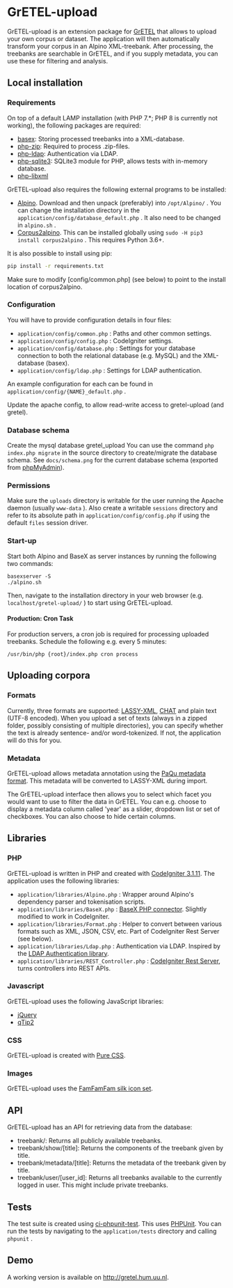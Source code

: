 # GrETEL-upload

GrETEL-upload is an extension package for [GrETEL](http://gretel.ccl.kuleuven.be/gretel3/) that allows to upload your own corpus or dataset.
The application will then automatically transform your corpus in an Alpino XML-treebank. 
After processing, the treebanks are searchable in GrETEL, and if you supply metadata, you can use these for filtering and analysis.

## Local installation

### Requirements

On top of a default LAMP installation (with PHP 7.\*; PHP 8 is currently not working), the following packages are required:

* [basex](https://packages.debian.org/stretch/basex): Storing processed treebanks into a XML-database.
* [php-zip](https://packages.debian.org/stretch/php-zip): Required to process .zip-files.
* [php-ldap](https://packages.debian.org/stretch/php-ldap): Authentication via LDAP.
* [php-sqlite3](https://packages.debian.org/stretch/php-sqlite3): SQLite3 module for PHP, allows tests with in-memory database.
* [php-libxml](https://packages.debian.org/stretch/php-xml)

GrETEL-upload also requires the following external programs to be installed:

* [Alpino](http://www.let.rug.nl/vannoord/alp/Alpino/). Download and then unpack (preferably) into `/opt/Alpino/` . You can change the installation directory in the `application/config/database_default.php` . It also need to be changed in `alpino.sh` .
* [Corpus2alpino](https://github.com/UUDigitalHumanitieslab/corpus2alpino). This can be installed globally using `sudo -H pip3 install corpus2alpino` . This requires Python 3.6+.

It is also possible to install using pip:

``` bash
pip install -r requirements.txt
```

Make sure to modify [config/common.php] (see below) to point to the install location of corpus2alpino.

### Configuration

You will have to provide configuration details in four files:

* `application/config/common.php` : Paths and other common settings.
* `application/config/config.php` : CodeIgniter settings.
* `application/config/database.php` : Settings for your database connection to both the relational database (e.g. MySQL) and the XML-database (basex).
* `application/config/ldap.php` : Settings for LDAP authentication.

An example configuration for each can be found in `application/config/{NAME}_default.php` .

Update the apache config, to allow read-write access to gretel-upload (and gretel).

### Database schema

Create the mysql database gretel_upload 
You can use the command `php index.php migrate` in the source directory to create/migrate the database schema.
See `docs/schema.png` for the current database schema (exported from [phpMyAdmin](https://www.phpmyadmin.net/)).

### Permissions

Make sure the `uploads` directory is writable for the user running the Apache daemon (usually `www-data` ). Also create a writable `sessions` directory and refer to its absolute path in `application/config/config.php` if using the default `files` session driver.

### Start-up

Start both Alpino and BaseX as server instances by running the following two commands:

	basexserver -S
	./alpino.sh

Then, navigate to the installation directory in your web browser (e.g. `localhost/gretel-upload/` ) to start using GrETEL-upload.

#### Production: Cron Task

For production servers, a cron job is required for processing uploaded treebanks. Schedule the following e.g. every 5 minutes:

	/usr/bin/php {root}/index.php cron process

## Uploading corpora

### Formats

Currently, three formats are supported: [LASSY-XML](https://www.let.rug.nl/vannoord/Lassy/), [CHAT](http://childes.talkbank.org/) and plain text (UTF-8 encoded).
When you upload a set of texts (always in a zipped folder, possibly consisting of multiple directories), 
you can specify whether the text is already sentence- and/or word-tokenized.
If not, the application will do this for you.

### Metadata

GrETEL-upload allows metadata annotation using the [PaQu metadata format](http://zardoz.service.rug.nl:8067/info.html#cormeta).
This metadata will be converted to LASSY-XML during import.

The GrETEL-upload interface then allows you to select which facet you would want to use to filter the data in GrETEL.
You can e.g. choose to display a metadata column called 'year' as a slider, dropdown list or set of checkboxes.
You can also choose to hide certain columns.

## Libraries

### PHP

GrETEL-upload is written in PHP and created with [CodeIgniter 3.1.11](https://www.codeigniter.com/).
The application uses the following libraries:

* `application/libraries/Alpino.php` : Wrapper around Alpino's dependency parser and tokenisation scripts.
* `application/libraries/BaseX.php` : [BaseX PHP connector](https://github.com/BaseXdb/basex/blob/master/basex-api/src/main/php/BaseXClient.php). Slightly modified to work in CodeIgniter.
* `application/libraries/Format.php` : Helper to convert between various formats such as XML, JSON, CSV, etc. Part of CodeIgniter Rest Server (see below).
* `application/libraries/Ldap.php` : Authentication via LDAP. Inspired by the [LDAP Authentication library](https://github.com/gwojtak/Auth_Ldap).
* `application/libraries/REST_Controller.php` : [CodeIgniter Rest Server](https://github.com/chriskacerguis/codeigniter-restserver), turns controllers into REST APIs.

### Javascript

GrETEL-upload uses the following JavaScript libraries:

* [jQuery](https://jquery.com/)
* [qTip2](http://qtip2.com/)

### CSS

GrETEL-upload is created with [Pure CSS](http://purecss.io/).

### Images

GrETEL-upload uses the [FamFamFam silk icon set](http://www.famfamfam.com/).

## API

GrETEL-upload has an API for retrieving data from the database:

* treebank/: Returns all publicly available treebanks.
* treebank/show/[title]: Returns the components of the treebank given by title.
* treebank/metadata/[title]: Returns the metadata of the treebank given by title.
* treebank/user/[user_id]: Returns all treebanks available to the currently logged in user. This might include private treebanks.

## Tests

The test suite is created using [ci-phpunit-test](https://github.com/kenjis/ci-phpunit-test).
This uses [PHPUnit](https://phpunit.de/).
You can run the tests by navigating to the `application/tests` directory and calling `phpunit` .

## Demo

A working version is available on http://gretel.hum.uu.nl.
